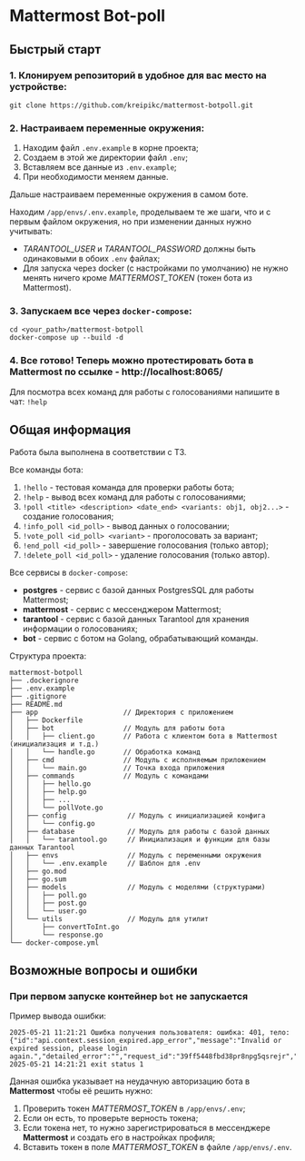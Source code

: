 # Mattermost Bot-poll
## Быстрый старт
### 1. Клонируем репозиторий в удобное для вас место на устройстве:
```
git clone https://github.com/kreipikc/mattermost-botpoll.git
```
### 2. Настраиваем переменные окружения:
 1. Находим файл `.env.example` в корне проекта;
 2. Создаем в этой же директории файл `.env`;
 3. Вставляем все данные из `.env.example`;
 4. При необходимости меняем данные.

Дальше настраиваем переменные окружения в самом боте.

Находим `/app/envs/.env.example`, проделываем те же шаги, что и с первым файлом окружения, но при изменении данных нужно учитывать:
- *TARANTOOL_USER* и *TARANTOOL_PASSWORD* должны быть одинаковыми в обоих `.env` файлах;
- Для запуска через docker (с настройками по умолчанию) не нужно менять ничего кроме *MATTERMOST_TOKEN* (токен бота из Mattermost).

### 3. Запускаем все через `docker-compose`:
```
cd <your_path>/mattermost-botpoll
docker-compose up --build -d
```

### 4. Все готово! Теперь можно протестировать бота в Mattermost по ссылке - http://localhost:8065/
Для посмотра всех команд для работы с голосованиями напишите в чат: `!help`

## Общая информация
Работа была выполнена в соответствии с ТЗ.

Все команды бота:
1. `!hello` - тестовая команда для проверки работы бота;
2. `!help` - вывод всех команд для работы с голосованиями;
3. `!poll <title> <description> <date_end> <variants: obj1, obj2...>` - создание голосования;
4. `!info_poll <id_poll>` - вывод данных о голосовании;
5. `!vote_poll <id_poll> <variant>` - проголосовать за вариант;
6. `!end_poll <id_poll>` - завершение голосования (только автор);
7. `!delete_poll <id_poll>` - удаление голосования (только автор).

Все сервисы в `docker-compose`:
- **postgres** - сервис с базой данных PostgresSQL для работы Mattermost;
- **mattermost** - сервис с мессенджером Mattermost;
- **tarantool** - сервис с базой данных Tarantool для хранения информации о голосованиях;
- **bot** - сервис с ботом на Golang, обрабатывающий команды.

Структура проекта:
```
mattermost-botpoll
├── .dockerignore
├── .env.example
├── .gitignore
├── README.md
├── app                     // Директория с приложением
│   ├── Dockerfile
│   ├── bot                 // Модуль для работы бота
│   │   ├── client.go       // Работа с клиентом бота в Mattermost (инициализация и т.д.)
│   │   └── handle.go       // Обработка команд
│   ├── cmd                 // Модуль с иcполняемым приложением
│   │   └── main.go         // Точка входа приложения
│   ├── commands            // Модуль с командами
│   │   ├── hello.go         
│   │   ├── help.go
│   │   ├── ...
│   │   └── pollVote.go
│   ├── config               // Модуль с инициализацией конфига
│   │   └── config.go
│   ├── database             // Модуль для работы с базой данных
│   │   └── tarantool.go     // Инициализация и функции для базы данных Tarantool
│   ├── envs                 // Модуль с переменными окружения
│   │   └── .env.example     // Шаблон для .env
│   ├── go.mod
│   ├── go.sum
│   ├── models               // Модуль с моделями (структурами)
│   │   ├── poll.go
│   │   ├── post.go
│   │   └── user.go
│   └── utils                // Модуль для утилит
│       ├── convertToInt.go
│       └── response.go
└── docker-compose.yml
```

## Возможные вопросы и ошибки
### При первом запуске контейнер `bot` не запускается
Пример вывода ошибки: 
```
2025-05-21 11:21:21 Ошибка получения пользователя: ошибка: 401, тело: {"id":"api.context.session_expired.app_error","message":"Invalid or expired session, please login again.","detailed_error":"","request_id":"39ff5448fbd38pr8npg5qsrejr","status_code":401}
2025-05-21 14:21:21 exit status 1
```

Данная ошибка указывает на неудачную авторизацию бота в **Mattermost** чтобы её решить нужно:
1. Проверить токен *MATTERMOST_TOKEN* в `/app/envs/.env`;
2. Если он есть, то проверьте верность токена;
3. Если токена нет, то нужно зарегистрироваться в мессенджере **Mattermost** и создать его в настройках профиля;
4. Вставить токен в поле *MATTERMOST_TOKEN* в файле `/app/envs/.env`.
